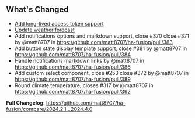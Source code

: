 ## What's Changed

* [Add long-lived access token support](https://github.com/matt8707/ha-fusion/commit/d8ec18b7c49197dfce5d1c835cdf93c8c8c5f801)
* [Update weather forecast](https://github.com/matt8707/ha-fusion/commit/91f37cce10b534ff137725d9a16560a3b04fcd44)
* Add notifications options and markdown support, close #370 close #371 by @matt8707 in https://github.com/matt8707/ha-fusion/pull/383
* Add button state display template support, close #381 by @matt8707 in https://github.com/matt8707/ha-fusion/pull/384
* Handle notifications markdown links by @matt8707 in https://github.com/matt8707/ha-fusion/pull/386
* Add custom select component, close #253 close #372 by @matt8707 in https://github.com/matt8707/ha-fusion/pull/389
* Round climate temperature, closes #317 by @matt8707 in https://github.com/matt8707/ha-fusion/pull/392


**Full Changelog**: https://github.com/matt8707/ha-fusion/compare/2024.2.1...2024.4.0